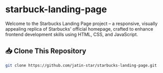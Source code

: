 # starbuck-landing-page
Welcome to the Starbucks Landing Page project – a responsive, visually appealing replica of Starbucks' official homepage, crafted to enhance frontend development skills using HTML, CSS, and JavaScript.
## 📥 Clone This Repository

```bash
git clone https://github.com/jatin-star/starbucks-landing-page.git
